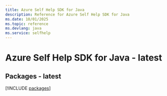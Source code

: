 ```yaml
---
title: Azure Self Help SDK for Java
description: Reference for Azure Self Help SDK for Java
ms.date: 10/01/2025
ms.topic: reference
ms.devlang: java
ms.service: selfhelp
---
```

# Azure Self Help SDK for Java - latest
## Packages - latest
[!INCLUDE [packages](self-help-index.md)]